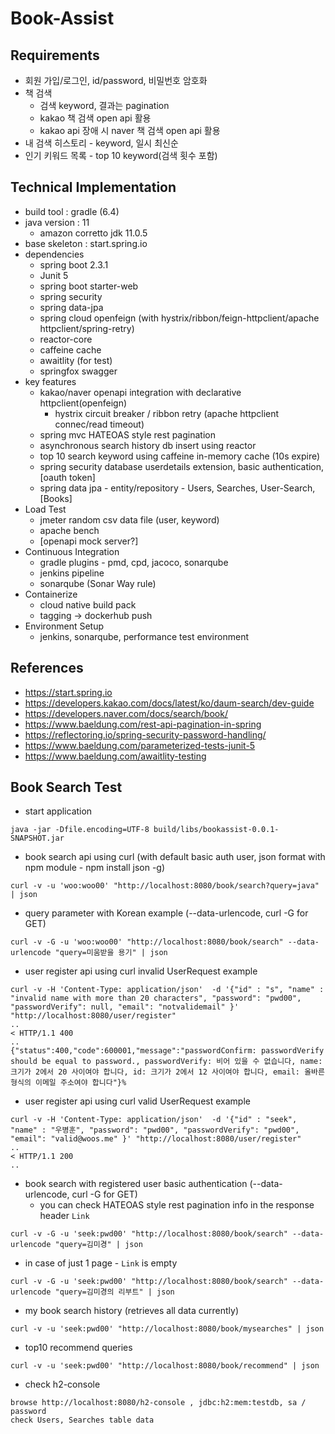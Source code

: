 # Book-Assist

## Requirements
  - 회원 가입/로그인, id/password, 비밀번호 암호화
  - 책 검색
    - 검색 keyword, 결과는 pagination 
    - kakao 책 검색 open api 활용
    - kakao api 장애 시 naver 책 검색 open api 활용
  - 내 검색 히스토리 - keyword, 일시 최신순
  - 인기 키워드 목록 - top 10 keyword(검색 횟수 포함)

## Technical Implementation
  - build tool : gradle (6.4)
  - java version : 11
    - amazon corretto jdk 11.0.5
  - base skeleton : start.spring.io
  - dependencies
    - spring boot 2.3.1
    - Junit 5
    - spring boot starter-web
    - spring security
    - spring data-jpa
    - spring cloud openfeign (with hystrix/ribbon/feign-httpclient/apache httpclient/spring-retry)
    - reactor-core
    - caffeine cache
    - awaitlity (for test)
    - springfox swagger
  - key features
    - kakao/naver openapi integration with declarative httpclient(openfeign)
      - hystrix circuit breaker / ribbon retry (apache httpclient connec/read timeout)
    - spring mvc HATEOAS style rest pagination
    - asynchronous search history db insert using reactor  
    - top 10 search keyword using caffeine in-memory cache (10s expire)
    - spring security database userdetails extension, basic authentication, [oauth token]
    - spring data jpa - entity/repository - Users, Searches, User-Search, [Books]
  - Load Test
    - jmeter random csv data file (user, keyword)
    - apache bench
    - [openapi mock server?]
  - Continuous Integration
    - gradle plugins - pmd, cpd, jacoco, sonarqube
    - jenkins pipeline
    - sonarqube (Sonar Way rule)
  - Containerize
    - cloud native build pack
    - tagging -> dockerhub push
  - Environment Setup
    - jenkins, sonarqube, performance test environment

## References
  - https://start.spring.io
  - https://developers.kakao.com/docs/latest/ko/daum-search/dev-guide
  - https://developers.naver.com/docs/search/book/
  - https://www.baeldung.com/rest-api-pagination-in-spring
  - https://reflectoring.io/spring-security-password-handling/
  - https://www.baeldung.com/parameterized-tests-junit-5
  - https://www.baeldung.com/awaitlity-testing

## Book Search Test
  - start application
```
java -jar -Dfile.encoding=UTF-8 build/libs/bookassist-0.0.1-SNAPSHOT.jar
```
  - book search api using curl (with default basic auth user, json format with npm module - npm install json -g)
```
curl -v -u 'woo:woo00' "http://localhost:8080/book/search?query=java" | json
```
  - query parameter with Korean example (--data-urlencode, curl -G for GET)
```
curl -v -G -u 'woo:woo00' "http://localhost:8080/book/search" --data-urlencode "query=미움받을 용기" | json
```
  - user register api using curl invalid UserRequest example
```
curl -v -H 'Content-Type: application/json'  -d '{"id" : "s", "name" : "invalid name with more than 20 characters", "password": "pwd00", "passwordVerify": null, "email": "notvalidemail" }' "http://localhost:8080/user/register"
..
< HTTP/1.1 400 
..
{"status":400,"code":600001,"message":"passwordConfirm: passwordVerify should be equal to password., passwordVerify: 비어 있을 수 없습니다, name: 크기가 2에서 20 사이여야 합니다, id: 크기가 2에서 12 사이여야 합니다, email: 올바른 형식의 이메일 주소여야 합니다"}%   
```
  - user register api using curl valid UserRequest example
```
curl -v -H 'Content-Type: application/json'  -d '{"id" : "seek", "name" : "우병훈", "password": "pwd00", "passwordVerify": "pwd00", "email": "valid@woos.me" }' "http://localhost:8080/user/register"
..
< HTTP/1.1 200 
..
```
  - book search with registered user basic authentication (--data-urlencode, curl -G for GET)
    - you can check HATEOAS style rest pagination info in the response header `Link`
```
curl -v -G -u 'seek:pwd00' "http://localhost:8080/book/search" --data-urlencode "query=김미경" | json
```
  - in case of just 1 page - `Link` is empty
```
curl -v -G -u 'seek:pwd00' "http://localhost:8080/book/search" --data-urlencode "query=김미경의 리부트" | json
```
  - my book search history (retrieves all data currently)
```
curl -v -u 'seek:pwd00' "http://localhost:8080/book/mysearches" | json
```
  - top10 recommend queries
```
curl -v -u 'seek:pwd00' "http://localhost:8080/book/recommend" | json
```
  - check h2-console
```
browse http://localhost:8080/h2-console , jdbc:h2:mem:testdb, sa / password
check Users, Searches table data 
```